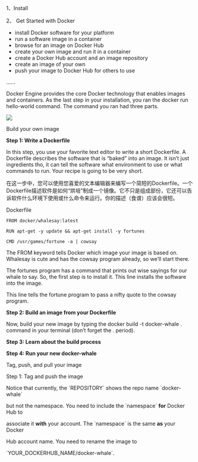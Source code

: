 1、Install

2、 Get Started with Docker

* install Docker software for your platform
* run a software image in a container
* browse for an image on Docker Hub
* create your own image and run it in a container
* create a Docker Hub account and an image repository
* create an image of your own
* push your image to Docker Hub for others to use

......

Docker Engine provides the core Docker technology that enables images and containers. As the last step in your installation, you ran the docker run hello-world command. The command you ran had three parts.

![](https://docs.docker.com/engine/getstarted/tutimg/container_explainer.png)

Build your own image

**Step 1: Write a Dockerfile**

In this step, you use your favorite text editor to write a short Dockerfile. A Dockerfile describes the software that is “baked” into an image. It isn’t just ingredients tho, it can tell the software what environment to use or what commands to run. Your recipe is going to be very short.

在这一步中，您可以使用您喜爱的文本编辑器来编写一个简短的Dockerfile。一个Dockerfile描述软件是如何“烘培”制成一个镜像。它不只是组成部份，它还可以告诉软件什么环境下使用或什么命令来运行。你的描述（食谱）应该会很短。

Dockerfile

`FROM docker/whalesay:latest`

`RUN apt-get -y update && apt-get install -y fortunes`

`CMD /usr/games/fortune -a | cowsay`

The FROM keyword tells Docker which image your image is based on. Whalesay is cute and has the cowsay program already, so we’ll start there.

The fortunes program has a command that prints out wise sayings for our whale to say. So, the first step is to install it. This line installs the software into the image.

This line tells the fortune program to pass a nifty quote to the cowsay program.

**Step 2: Build an image from your Dockerfile**

Now, build your new image by typing the docker build -t docker-whale . command in your terminal \(don’t forget the . period\).

**Step 3: Learn about the build process**

**Step 4: Run your new docker-whale**

Tag, push, and pull your image

Step 1: Tag and push the image

Notice that currently, the \`REPOSITORY\` shows the repo name \`docker-whale\`

 but not the namespace. You need to include the \`namespace\` **for** Docker Hub to

 associate it **with** your account. The \`namespace\` is the same **as** your Docker

 Hub account name. You need to rename the image to

 \`YOUR\_DOCKERHUB\_NAME\/docker-whale\`.

